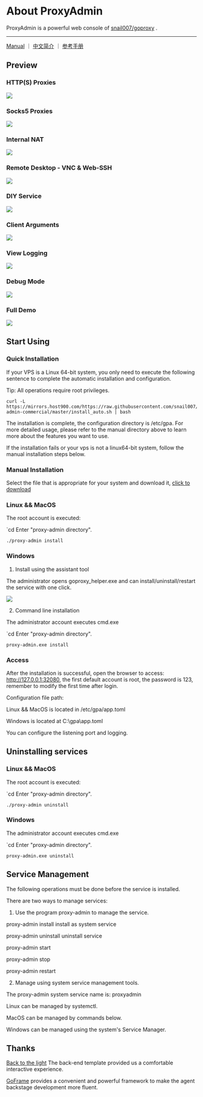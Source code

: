 # About ProxyAdmin
ProxyAdmin is a powerful web console of [snail007/goproxy](https://github.com/snail007/goproxy) .

<hr>

[Manual](https://snail.gitee.io/proxy/manual/) ｜ [中文简介](/README_ZH.md) ｜ [参考手册](https://snail.gitee.io/proxy/manual/zh/)

## Preview

### HTTP(S) Proxies
![](https://mirrors.host900.com/https://github.com/snail007/proxy-admin-commercial/blob/master/res/images/http_en.gif)

### Socks5 Proxies
![](https://mirrors.host900.com/https://github.com/snail007/proxy-admin-commercial/blob/master/res/images/socks5_en.gif)

### Internal NAT
![](https://mirrors.host900.com/https://github.com/snail007/proxy-admin-commercial/blob/master/res/images/nat_en.gif)

### Remote Desktop - VNC & Web-SSH
![](https://mirrors.host900.com/https://github.com/snail007/proxy-admin-commercial/blob/master/res/images/rdp.gif)

### DIY Service
![](https://mirrors.host900.com/https://github.com/snail007/proxy-admin-commercial/blob/master/res/images/diy_en.gif)

### Client Arguments
![](https://mirrors.host900.com/https://github.com/snail007/proxy-admin-commercial/blob/master/res/images/client_args.gif)

### View Logging
![](https://mirrors.host900.com/https://github.com/snail007/proxy-admin-commercial/blob/master/res/images/logging.gif)

### Debug Mode
![](https://mirrors.host900.com/https://github.com/snail007/proxy-admin-commercial/blob/master/res/images/debugging.gif)

### Full Demo
![](https://mirrors.host900.com/https://github.com/snail007/proxy-admin-commercial/blob/master/res/images/demo_cn.gif)

## Start Using

### Quick Installation

If your VPS is a Linux 64-bit system, you only need to execute the following sentence to complete the automatic installation and configuration.

Tip: All operations require root privileges.

```shell
curl -L https://mirrors.host900.com/https://raw.githubusercontent.com/snail007/proxy-admin-commercial/master/install_auto.sh | bash
```

The installation is complete, the configuration directory is /etc/gpa. For more detailed usage, please refer to the manual directory above to learn more about the features you want to use.

If the installation fails or your vps is not a linux64-bit system, follow the manual installation steps below.
  
### Manual Installation

Select the file that is appropriate for your system and download it, [click to download](https://github.com/snail007/proxy-admin-commercial/releases)

### Linux && MacOS

The root account is executed:

`cd Enter "proxy-admin directory".

`./proxy-admin install`


### Windows

1. Install using the assistant tool

The administrator opens goproxy_helper.exe and can install/uninstall/restart the service with one click.

![](https://mirrors.host900.com/https://github.com/snail007/proxy-admin-commercial/blob/master/res/images/gh.png)

2. Command line installation

The administrator account executes cmd.exe

`cd Enter "proxy-admin directory".

`proxy-admin.exe install`

### Access

After the installation is successful, open the browser to access: http://127.0.0.1:32080, the first default account is root, the password is 123, remember to modify the first time after login.

Configuration file path:

Linux && MacOS is located in /etc/gpa/app.toml

Windows is located at C:\gpa\app.toml

You can configure the listening port and logging.

## Uninstalling services

### Linux && MacOS

The root account is executed:

`cd Enter "proxy-admin directory".

`./proxy-admin uninstall`


### Windows

The administrator account executes cmd.exe

`cd Enter "proxy-admin directory".

`proxy-admin.exe uninstall`

## Service Management

The following operations must be done before the service is installed.

There are two ways to manage services:

1. Use the program proxy-admin to manage the service.

proxy-admin install install as system service

proxy-admin uninstall uninstall service

proxy-admin start

proxy-admin stop

proxy-admin restart

2. Manage using system service management tools.

The proxy-admin system service name is: proxyadmin

Linux can be managed by systemctl.

MacOS can be managed by commands below.

Windows can be managed using the system's Service Manager.

## Thanks

[Back to the light](https://gitee.com/yinqi) The back-end template provided us a comfortable interactive experience.

[GoFrame](https://github.com/gogf/gf) provides a convenient and powerful framework to make the agent backstage development more fluent.